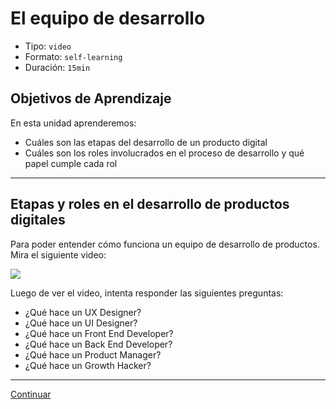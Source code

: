 # El equipo de desarrollo

- Tipo: `video`
- Formato: `self-learning`
- Duración: `15min`

## Objetivos de Aprendizaje

En esta unidad aprenderemos:

* Cuáles son las etapas del desarrollo de un producto digital
* Cuáles son los roles involucrados en el proceso de desarrollo y qué papel cumple cada rol

***

## Etapas y roles en el desarrollo de productos digitales

Para poder entender cómo funciona un equipo de desarrollo de productos. Mira el siguiente video: 

[![](https://lh5.googleusercontent.com/Nw1xRXhRhwllHgKL4m6xCFmPCubo7wgZ0bi7NSnRQk-FJm5AWPeJKbrF9yY3Uv8XJGbYcJhL6xDwBDkxYrf3fRjnp8__diJ8pJbnuTpD-KDTo4jXmu9QHkmjogOsOLfDpFN6AeIU9Hg)](https://youtu.be/ge4h5uJN6KI)


Luego de ver el video, intenta responder las siguientes preguntas:

* ¿Qué hace un UX Designer?
* ¿Qué hace un UI Designer?
* ¿Qué hace un Front End Developer?
* ¿Qué hace un Back End Developer?
* ¿Qué hace un Product Manager?
* ¿Qué hace un Growth Hacker?


*** 

[Continuar](02-ux-design.md)